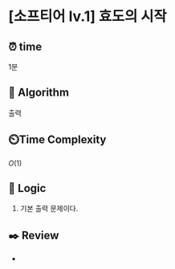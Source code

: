 # [소프티어 lv.1] 효도의 시작
 
## ⏰  **time**

1분

## :pushpin: **Algorithm**

출력

## ⏲️**Time Complexity**

$O(1)$

## :round_pushpin: **Logic**

1. 기본 출력 문제이다.


## :black_nib: **Review**
- 
